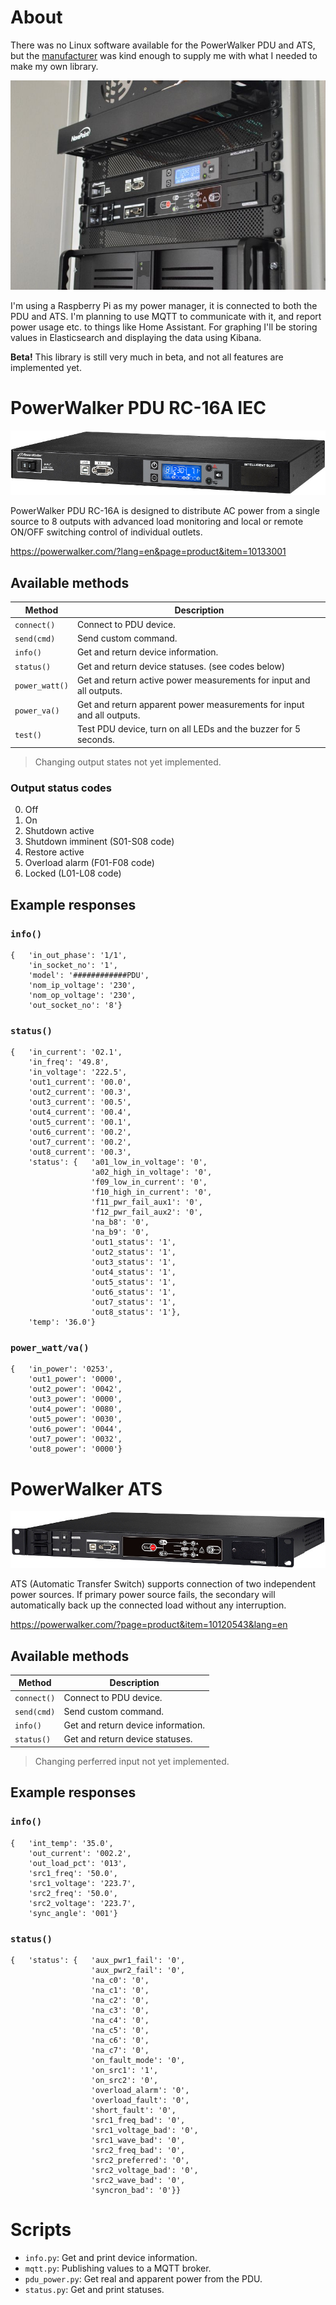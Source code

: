 # About
There was no Linux software available for the PowerWalker PDU and ATS, but the [manufacturer](https://powerwalker.com/) was kind enough to supply me with what I needed to make my own library.

![PowerWalker PDU and ATS in my homelab](media/homelab.jpg)

I'm using a Raspberry Pi as my power manager, it is connected to both the PDU and ATS. I'm planning to use MQTT to communicate with it, and report power usage etc. to things like Home Assistant. For graphing I'll be storing values in Elasticsearch and displaying the data using Kibana.

**Beta!** This library is still very much in beta, and not all features are implemented yet.

# PowerWalker PDU RC-16A IEC
![PowerWalker PDU RC-16A IEC](media/powerwalker_pdu_rc-16a.jpg)

PowerWalker PDU RC-16A is designed to distribute AC power from a single source to 8 outputs with advanced load monitoring and local or remote ON/OFF switching control of individual outlets.

https://powerwalker.com/?lang=en&page=product&item=10133001

## Available methods
| Method | Description |
| --- | --- |
| `connect()` | Connect to PDU device. |
| `send(cmd)` | Send custom command. |
| `info()` | Get and return device information. |
| `status()` | Get and return device statuses. (see codes below) |
| `power_watt()` | Get and return active power measurements for input and all outputs. |
| `power_va()` | Get and return apparent power measurements for input and all outputs. |
| `test()` | Test PDU device, turn on all LEDs and the buzzer for 5 seconds. |

> Changing output states not yet implemented.

### Output status codes
0. Off
1. On
2. Shutdown active
3. Shutdown imminent (S01-S08 code)
4. Restore active
5. Overload alarm (F01-F08 code)
6. Locked (L01-L08 code)

## Example responses

### `info()`
```
{   'in_out_phase': '1/1',
    'in_socket_no': '1',
    'model': '############PDU',
    'nom_ip_voltage': '230',
    'nom_op_voltage': '230',
    'out_socket_no': '8'}
```

### `status()`
```
{   'in_current': '02.1',
    'in_freq': '49.8',
    'in_voltage': '222.5',
    'out1_current': '00.0',
    'out2_current': '00.3',
    'out3_current': '00.5',
    'out4_current': '00.4',
    'out5_current': '00.1',
    'out6_current': '00.2',
    'out7_current': '00.2',
    'out8_current': '00.3',
    'status': {   'a01_low_in_voltage': '0',
                  'a02_high_in_voltage': '0',
                  'f09_low_in_current': '0',
                  'f10_high_in_current': '0',
                  'f11_pwr_fail_aux1': '0',
                  'f12_pwr_fail_aux2': '0',
                  'na_b8': '0',
                  'na_b9': '0',
                  'out1_status': '1',
                  'out2_status': '1',
                  'out3_status': '1',
                  'out4_status': '1',
                  'out5_status': '1',
                  'out6_status': '1',
                  'out7_status': '1',
                  'out8_status': '1'},
    'temp': '36.0'}
```

### `power_watt/va()`
```
{   'in_power': '0253',
    'out1_power': '0000',
    'out2_power': '0042',
    'out3_power': '0000',
    'out4_power': '0080',
    'out5_power': '0030',
    'out6_power': '0044',
    'out7_power': '0032',
    'out8_power': '0000'}
```

# PowerWalker ATS
![PowerWalker ATS](media/powerwalker_ats.jpg)

ATS (Automatic Transfer Switch) supports connection of two independent power sources. If primary power source fails, the secondary will automatically back up the connected load without any interruption. 

https://powerwalker.com/?page=product&item=10120543&lang=en

## Available methods
| Method | Description |
| --- | --- |
| `connect()` | Connect to PDU device. |
| `send(cmd)` | Send custom command. |
| `info()` | Get and return device information. |
| `status()` | Get and return device statuses. |

> Changing perferred input not yet implemented.

## Example responses

### `info()`
```
{   'int_temp': '35.0',
    'out_current': '002.2',
    'out_load_pct': '013',
    'src1_freq': '50.0',
    'src1_voltage': '223.7',
    'src2_freq': '50.0',
    'src2_voltage': '223.7',
    'sync_angle': '001'}
```

### `status()`
```
{   'status': {   'aux_pwr1_fail': '0',
                  'aux_pwr2_fail': '0',
                  'na_c0': '0',
                  'na_c1': '0',
                  'na_c2': '0',
                  'na_c3': '0',
                  'na_c4': '0',
                  'na_c5': '0',
                  'na_c6': '0',
                  'na_c7': '0',
                  'on_fault_mode': '0',
                  'on_src1': '1',
                  'on_src2': '0',
                  'overload_alarm': '0',
                  'overload_fault': '0',
                  'short_fault': '0',
                  'src1_freq_bad': '0',
                  'src1_voltage_bad': '0',
                  'src1_wave_bad': '0',
                  'src2_freq_bad': '0',
                  'src2_preferred': '0',
                  'src2_voltage_bad': '0',
                  'src2_wave_bad': '0',
                  'syncron_bad': '0'}}
```

# Scripts
* `info.py`: Get and print device information.
* `mqtt.py`: Publishing values to a MQTT broker.
* `pdu_power.py`: Get real and apparent power from the PDU.
* `status.py`: Get and print statuses.
